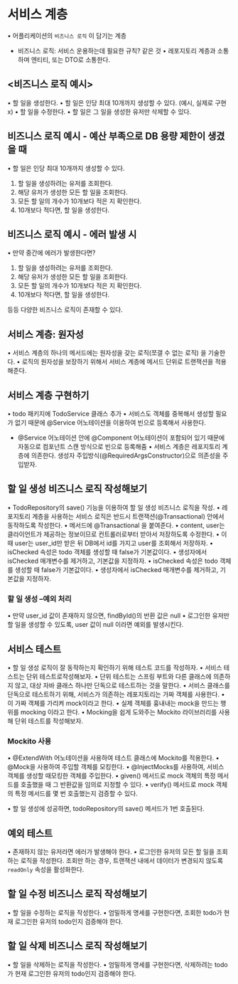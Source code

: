# 서비스 계층

• 어플리케이션의 `비즈니스 로직` 이 담기는 계층

- 비즈니스 로직: 서비스 운용하는데 필요한 규칙? 같은 것
  • 레포지토리 계층과 소통하며 엔티티, 또는 DTO로 소통한다.

## <비즈니스 로직 예시>

• 할 일을 생성한다.
• 할 일은 인당 최대 10개까지 생성할 수 있다. (예시, 실제로 구현 x)
• 할 일을 수정한다.
• 할 일은 그 일을 생성한 유저만 삭제할 수 있다.

## 비즈니스 로직 예시 - 예산 부족으로 DB 용량 제한이 생겼을 때

• 할 일은 인당 최대 10개까지 생성할 수 있다.

1.  할 일을 생성하려는 유저를 조회한다.
2.  해당 유저가 생성한 모든 할 일을 조회한다.
3.  모든 할 일의 개수가 10개보다 적은 지 확인한다.
4.  10개보다 적다면, 할 일을 생성한다.

## 비즈니스 로직 예시 - 에러 발생 시

• 만약 중간에 에러가 발생한다면?

1.  할 일을 생성하려는 유저를 조회한다.
2.  해당 유저가 생성한 모든 할 일을 조회한다.
3.  모든 할 일의 개수가 10개보다 적은 지 확인한다.
4.  10개보다 적다면, 할 일을 생성한다.

등등 다양한 비즈니스 로직이 존재할 수 있다.

## 서비스 계층: 원자성

• 서비스 계층의 하나의 메서드에는 원자성을 갖는 로직(쪼갤 수 없는 로직) 을 기술한다.
• 로직의 원자성을 보장하기 위해서 서비스 계층에 메서드 단위로 트랜잭션을 적용해준다.

## 서비스 계층 구현하기

• todo 패키지에 TodoService 클래스 추가
• 서비스도 객체를 중복해서 생성할 필요가 없기 때문에 @Service 어노테이션을 이용하여 빈으로 등록해서 사용한다.

- @Service 어노테이션 안에 @Component 어노테이션이 포함되어 있기 때문에 자동으로 컴포넌트 스캔 방식으로 빈으로 등록해줌
  • 서비스 계층은 레포지토리 계층에 의존한다. 생성자 주입방식(@RequiredArgsConstructor)으로 의존성을 주입받자.

## 할 일 생성 비즈니스 로직 작성해보기

• TodoRepository의 save() 기능을 이용하여 할 일 생성 비즈니스 로직을 작성.
• 레포지토리 계층을 사용하는 서비스 로직은 반드시 트랜잭션(@Transactional) 안에서 동작하도록 작성한다.
• 메서드에 @Transactional 을 붙여준다.
• content, user는 클라이언트가 제공하는 정보이므로 컨트롤러로부터 받아서 저장하도록 수정한다.
• 이때 user는 user_id만 받은 뒤 DB에서 id를 가지고 user를 조회해서 저장하자.
• isChecked 속성은 todo 객체를 생성할 때 false가 기본값이다.
• 생성자에서 isChecked 매개변수를 제거하고, 기본값을 지정하자.
• isChecked 속성은 todo 객체를 생성할 때 false가 기본값이다.
• 생성자에서 isChecked 매개변수를 제거하고, 기본값을 지정하자.

### 할 일 생성 –예외 처리

• 만약 user_id 값이 존재하지 않으면, findById()의 반환 값은 null
• 로그인한 유저만 할 일을 생성할 수 있도록, user 값이 null 이라면 예외를 발생시킨다.

## 서비스 테스트

• 할 일 생성 로직이 잘 동작하는지 확인하기 위해 테스트 코드를 작성하자.
• 서비스 테스트는 단위 테스트로작성해보자.
• 단위 테스트는 스프링 부트와 다른 클래스에 의존하지 않고, 대상 자바 클래스 하나만 단독으로 테스트하는 것을 말한다.
• 서비스 클래스를 단독으로 테스트하기 위해, 서비스가 의존하는 레포지토리는 가짜 객체를 사용한다.
• 이 가짜 객체를 가리켜 mock이라고 한다.
• 실제 객체를 흉내내는 mock을 만드는 행위를 mocking 이라고 한다.
• Mocking을 쉽게 도와주는 Mockito 라이브러리를 사용해 단위 테스트를 작성해보자.

### Mockito 사용

• @ExtendWith 어노테이션을 사용하여 테스트 클래스에 Mockito를 적용한다.
• @Mock을 사용하여 주입할 객체를 모킹한다.
• @InjectMocks를 사용하여, 서비스 객체를 생성할 때모킹한 객체를 주입한다.
• given() 메서드로 mock 객체의 특정 메서드를 호출했을 때 그 반환값을 임의로 지정할 수 있다.
• verify() 메서드로 mock 객체의 특정 메서드를 몇 번 호출했는지 검증할 수 있다.

• 할 일 생성에 성공하면, todoRepository의 save() 메서드가 1번 호출된다.

## 예외 테스트

• 존재하지 않는 유저라면 에러가 발생해야 한다.
• 로그인한 유저의 모든 할 일을 조회하는 로직을 작성한다.
조회만 하는 경우, 트랜잭션 내에서 데이터가 변경되지 않도록 `readOnly` 속성을 활성화한다.

## 할 일 수정 비즈니스 로직 작성해보기

• 할 일을 수정하는 로직을 작성한다.
• 엄밀하게 명세를 구현한다면, 조회한 todo가 현재 로그인한 유저의 todo인지 검증해야 한다.

## 할 일 삭제 비즈니스 로직 작성해보기

• 할 일을 삭제하는 로직을 작성한다.
• 엄밀하게 명세를 구현한다면, 삭제하려는 todo가 현재 로그인한 유저의 todo인지 검증해야 한다.
